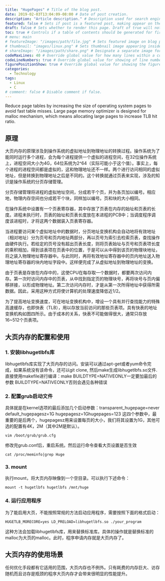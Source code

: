 ```yaml
---
title: "HugePages" # Title of the blog post.
date: 2019-02-03T13:04:09-08:00 # Date of post creation.
description: "Article description." # Description used for search engine.
featured: false # Sets if post is a featured post, making appear on the home page side bar.
draft: false # Sets whether to render this page. Draft of true will not be rendered.
toc: true # Controls if a table of contents should be generated for first-level links automatically.
# menu: main
# featureImage: "/images/path/file.jpg" # Sets featured image on blog post.
# thumbnail: "images/linux.png" # Sets thumbnail image appearing inside card on homepage.
# shareImage: "/images/path/share.png" # Designate a separate image for social media sharing.
codeMaxLines: 40 # Override global value for how many lines within a code block before auto-collapsing.
codeLineNumbers: true # Override global value for showing of line numbers within code block.
figurePositionShow: true # Override global value for showing the figure label.
categories:
  - Technology
tags:
  - Linux
  - C
# comment: false # Disable comment if false.
---
```

Reduce page tables by increasing the size of operating system pages to avoid fast table misses. Large page memory optimizer is designed for malloc mechanism, which means allocating large pages to increase TLB hit ratio. 
<!--more-->
## 原理
  大页内存的原理涉及到操作系统的虚拟地址到物理地址的转换过程。操作系统为了能同时运行多个进程，会为每个进程提供一个虚拟的进程空间，在32位操作系统上，进程空间大小为4G，64位系统为2^64（实际可能小于这个值）。事实上，每个进程的进程空间都是虚拟的，这和物理地址还不一样。两个进行访问相同的虚拟地址，但是转换到物理地址之后是不同的。这个转换就通过页表来实现，涉及的知识是操作系统的分页存储管理。

  分页存储管理将进程的虚拟地址空间，分成若干个页，并为各页加以编号。相应地，物理内存空间也分成若干个块，同样加以编号。页和块的大小相同。

  在操作系统中设置有一个页表寄存器，其中存放了页表在内存的始址和页表的长度。进程未执行时，页表的始址和页表长度放在本进程的PCB中；当调度程序调度该进程时，才将这两个数据装入页表寄存器。

当进程要访问某个虚拟地址中的数据时，分页地址变换机构会自动地将有效地址（相对地址）分为页号和页内地址两部分，再以页号为索引去检索页表，查找操作由硬件执行。若给定的页号没有超出页表长度，则将页表始址与页号和页表项长度的乘积相加，得到该表项在页表中的位置，于是可以从中得到该页的物理块地址，将之装入物理地址寄存器中。与此同时，再将有效地址寄存器中的页内地址送入物理地址寄存器的块内地址字段中。这样便完成了从虚拟地址到物理地址的变换。

  由于页表是存放在内存中的，这使CPU在每存取一个数据时，都要两次访问内存。第一次时访问内存中的页表，从中找到指定页的物理块号，再将块号与页内偏移拼接，以形成物理地址。第二次访问内存时，才是从第一次所得地址中获得所需数据。因此，采用这种方式将使计算机的处理速度降低近1/2。

  为了提高地址变换速度，可在地址变换机构中，增设一个具有并行查找能力的特殊高速缓存，也即快表（TLB），用以存放当前访问的那些页表项。具有快表的地址变换机构如图四所示。由于成本的关系，快表不可能做得很大，通常只存放16~512个页表项。
## 大页内存的配置和使用
### 1. 安装libhugetlbfs库
  libhugetlbfs库实现了大页内存的访问。安装可以通过apt-get或者yum命令完成，如果系统没有该命令，还可以git clone, 然后make生成libhugetlbfs.so文件. 直接使用makefile进行编译：make BUILDTYPE=NATIVEONLY一定要加最后的参数 BUILDTYPE=NATIVEONLY否则会遇见各种错误
### 2. 配置grub启动文件
  具体就是在kernel选项的最后添加几个启动参数：transparent_hugepage=never default_hugepagesz=1G hugepagesz=1Ghugepages=123
  这四个参数中，最重要的是后两个，hugepagesz用来设置每页的大小，我们将其设置为1G，其他可选的配置有4K，2M（其中2M是默认）。
```shell
vim /boot/grub/grub.cfg
```
  修改完grub.conf后，重启系统。然后运行命令查看大页设置是否生效
```shell
cat /proc/meminfo|grep Huge
```
### 3. mount
  执行mount，将大页内存映像到一个空目录。可以执行下述命令：
```shell
mount -t hugetlbfs hugetlbfs /mnt/huge
```
### 4. 运行应用程序
  为了能启用大页，不能按照常规的方法启动应用程序，需要按照下面的格式启动：
```shell
HUGETLB_MORECORE=yes LD_PRELOAD=libhugetlbfs.so ./your_program
```
  这种方法会加载libhugetlbfs库，用来替换标准库。具体的操作就是替换标准的malloc为大页的malloc。此时，程序申请内存就是大页内存了。
## 大页内存的使用场景
  任何优化手段都有它适用的范围，大页内存也不例外。只有耗费的内存巨大、访存随机而且访存是瓶颈的程序大页内存才会带来很明显的性能提升。
